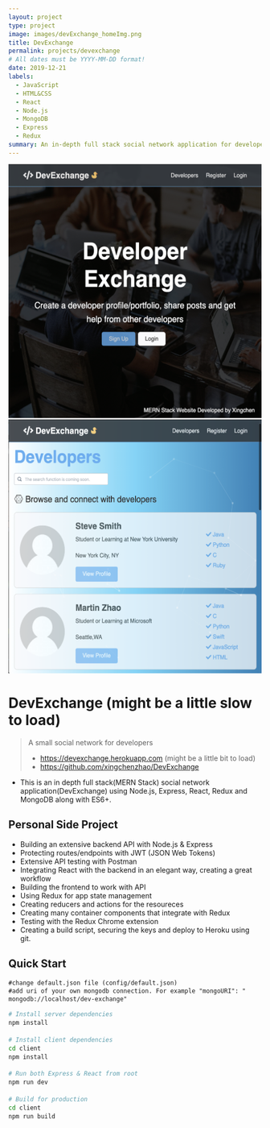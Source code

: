 ```yaml
---
layout: project
type: project
image: images/devExchange_homeImg.png
title: DevExchange
permalink: projects/devexchange
# All dates must be YYYY-MM-DD format!
date: 2019-12-21
labels:
  - JavaScript
  - HTML&CSS
  - React
  - Node.js
  - MongoDB
  - Express
  - Redux
summary: An in-depth full stack social network application for developers
---
```


<div class="ui small rounded images">
  <img class="ui image" src="../images/devExchange_homeImg.png">
  <img class="ui image" src="../images/devExchange_Resume.png">
</div>

# DevExchange (might be a little slow to load)
> A small social network for developers 
> * https://devexchange.herokuapp.com (might be a little bit to load)
> * https://github.com/xingchenzhao/DevExchange
* This is an in depth full stack(MERN Stack) social network application(DevExchange) using Node.js, Express, React, Redux and MongoDB along with ES6+.

## Personal Side Project
* Building an extensive backend API with Node.js & Express
* Protecting routes/endpoints with JWT (JSON Web Tokens)
* Extensive API testing with Postman
* Integrating React with the backend in an elegant way, creating a great workflow
* Building the frontend to work with API
* Using Redux for app state management
* Creating reducers and actions for the resoureces
* Creating many container components that integrate with Redux
* Testing with the Redux Chrome extension
* Creating a build script, securing the keys and deploy to Heroku using git.

## Quick Start

```
#change default.json file (config/default.json)
#add uri of your own mongodb connection. For example "mongoURI": " mongodb://localhost/dev-exchange"
```

```bash
# Install server dependencies
npm install

# Install client dependencies
cd client
npm install

# Run both Express & React from root
npm run dev

# Build for production
cd client
npm run build
```



